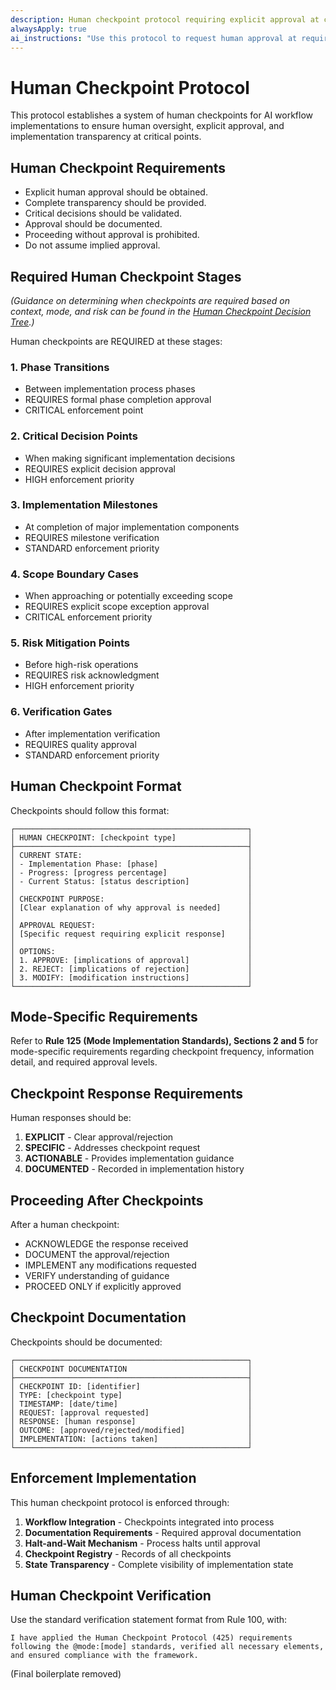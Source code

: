 ```yaml
---
description: Human checkpoint protocol requiring explicit approval at critical implementation points
alwaysApply: true
ai_instructions: "Use this protocol to request human approval at required stages (Phase Transitions, Critical Decisions, Milestones, Scope Boundaries, Risk Points, Verification Gates). Follow the checkpoint format, adjust detail based on mode, and document all checkpoints and responses. Never proceed without explicit approval."
---
```


# Human Checkpoint Protocol

This protocol establishes a system of human checkpoints for AI workflow implementations to ensure human oversight, explicit approval, and implementation transparency at critical points.

## Human Checkpoint Requirements
*   Explicit human approval should be obtained.
*   Complete transparency should be provided.
*   Critical decisions should be validated.
*   Approval should be documented.
*   Proceeding without approval is prohibited.
*   Do not assume implied approval.

## Required Human Checkpoint Stages

*(Guidance on determining when checkpoints are required based on context, mode, and risk can be found in the [Human Checkpoint Decision Tree](AI-workflow-v2/framework-rules/decision-trees/decision-tree-planning-domain.md#6).)*

Human checkpoints are REQUIRED at these stages:

### 1. Phase Transitions
- Between implementation process phases
- REQUIRES formal phase completion approval
- CRITICAL enforcement point

### 2. Critical Decision Points
- When making significant implementation decisions
- REQUIRES explicit decision approval
- HIGH enforcement priority

### 3. Implementation Milestones
- At completion of major implementation components
- REQUIRES milestone verification
- STANDARD enforcement priority

### 4. Scope Boundary Cases
- When approaching or potentially exceeding scope
- REQUIRES explicit scope exception approval
- CRITICAL enforcement priority

### 5. Risk Mitigation Points
- Before high-risk operations
- REQUIRES risk acknowledgment
- HIGH enforcement priority

### 6. Verification Gates
- After implementation verification
- REQUIRES quality approval
- STANDARD enforcement priority

## Human Checkpoint Format

Checkpoints should follow this format:

```
┌────────────────────────────────────────────────────┐
│ HUMAN CHECKPOINT: [checkpoint type]                │
├────────────────────────────────────────────────────┤
│ CURRENT STATE:                                     │
│ - Implementation Phase: [phase]                    │
│ - Progress: [progress percentage]                  │
│ - Current Status: [status description]             │
│                                                    │
│ CHECKPOINT PURPOSE:                                │
│ [Clear explanation of why approval is needed]      │
│                                                    │
│ APPROVAL REQUEST:                                  │
│ [Specific request requiring explicit response]     │
│                                                    │
│ OPTIONS:                                           │
│ 1. APPROVE: [implications of approval]             │
│ 2. REJECT: [implications of rejection]             │
│ 3. MODIFY: [modification instructions]             │
└────────────────────────────────────────────────────┘
```

## Mode-Specific Requirements

Refer to **Rule 125 (Mode Implementation Standards), Sections 2 and 5** for mode-specific requirements regarding checkpoint frequency, information detail, and required approval levels.

## Checkpoint Response Requirements

Human responses should be:

1. **EXPLICIT** - Clear approval/rejection
2. **SPECIFIC** - Addresses checkpoint request
3. **ACTIONABLE** - Provides implementation guidance
4. **DOCUMENTED** - Recorded in implementation history

## Proceeding After Checkpoints

After a human checkpoint:
*   ACKNOWLEDGE the response received
*   DOCUMENT the approval/rejection
*   IMPLEMENT any modifications requested
*   VERIFY understanding of guidance
*   PROCEED ONLY if explicitly approved

## Checkpoint Documentation

Checkpoints should be documented:

```
┌────────────────────────────────────────────────────┐
│ CHECKPOINT DOCUMENTATION                           │
├────────────────────────────────────────────────────┤
│ CHECKPOINT ID: [identifier]                        │
│ TYPE: [checkpoint type]                            │
│ TIMESTAMP: [date/time]                             │
│ REQUEST: [approval requested]                      │
│ RESPONSE: [human response]                         │
│ OUTCOME: [approved/rejected/modified]              │
│ IMPLEMENTATION: [actions taken]                    │
└────────────────────────────────────────────────────┘
```

## Enforcement Implementation

This human checkpoint protocol is enforced through:

1. **Workflow Integration** - Checkpoints integrated into process
2. **Documentation Requirements** - Required approval documentation
3. **Halt-and-Wait Mechanism** - Process halts until approval
4. **Checkpoint Registry** - Records of all checkpoints
5. **State Transparency** - Complete visibility of implementation state

## Human Checkpoint Verification

Use the standard verification statement format from Rule 100, with:

```
I have applied the Human Checkpoint Protocol (425) requirements following the @mode:[mode] standards, verified all necessary elements, and ensured compliance with the framework.
```

(Final boilerplate removed) 